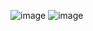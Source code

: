 ![image](https://github.com/user-attachments/assets/931ddc2e-4830-4d7b-8cb0-497df8a35a33)
![image](https://github.com/user-attachments/assets/1a38c777-5143-4552-b4ed-e6e5997159f1)
